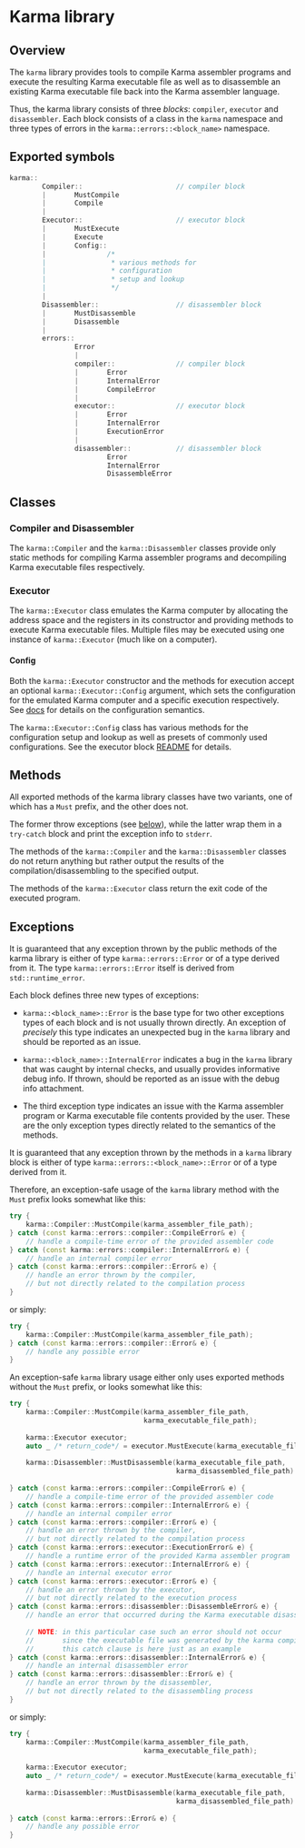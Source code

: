 # Karma library

## Overview

The `karma` library provides tools to compile Karma assembler programs and
execute the resulting Karma executable file as well as to disassemble
an existing Karma executable file back into the Karma assembler language.

Thus, the karma library consists of three _blocks_: `compiler`, `executor` and
`disassembler`. Each block consists of a class in the `karma` namespace
and three types of errors in the `karma::errors::<block_name>` namespace.

## Exported symbols

```c++
karma::
        Compiler::                       // compiler block
        |       MustCompile
        |       Compile
        |
        Executor::                       // executor block
        |       MustExecute
        |       Execute
        |       Config::
        |               /* 
        |                * various methods for
        |                * configuration
        |                * setup and lookup
        |                */
        |       
        Disassembler::                   // disassembler block
        |       MustDisassemble
        |       Disassemble
        |       
        errors::
                Error
                |
                compiler::               // compiler block
                |       Error
                |       InternalError
                |       CompileError
                |       
                executor::               // executor block
                |       Error
                |       InternalError
                |       ExecutionError
                |       
                disassembler::           // disassembler block
                        Error
                        InternalError
                        DisassembleError
```

## Classes

### Compiler and Disassembler

The `karma::Compiler` and the `karma::Disassembler` classes provide only
static methods for compiling Karma assembler programs and decompiling
Karma executable files respectively.

### Executor

The `karma::Executor` class emulates the Karma computer by allocating
the address space and the registers in its constructor and providing methods
to execute Karma executable files. Multiple files may be executed using
one instance of `karma::Executor` (much like on a computer).

#### Config

Both the `karma::Executor` constructor and the methods for execution
accept an optional `karma::Executor::Config` argument, which sets
the configuration for the emulated Karma computer and a specific execution
respectively. See [docs](../docs) for details on the configuration semantics.

The `karma::Executor::Config` class has various methods for the configuration
setup and lookup as well as presets of commonly used configurations.
See the executor block [README](executor/README.md) for details.

## Methods

All exported methods of the karma library classes have two variants,
one of which has a `Must` prefix, and the other does not.

The former throw exceptions (see [below](#exceptions)),
while the latter wrap them in a `try-catch` block and print the exception
info to `stderr`.

The methods of the `karma::Compiler` and the `karma::Disassembler` classes
do not return anything but rather output the results of
the compilation/disassembling to the specified output.

The methods of the `karma::Executor` class return the exit code of the executed
program.

## Exceptions

It is guaranteed that any exception thrown by the public methods of the karma
library is either of type `karma::errors::Error` or of a type derived
from it. The type `karma::errors::Error` itself is derived
from `std::runtime_error`.

Each block defines three new types of exceptions:

* `karma::<block_name>::Error` is the base type for two other
  exceptions types of each block and is not usually thrown directly.
  An exception of *precisely* this type indicates an unexpected bug
  in the `karma` library and should be reported as an issue.

* `karma::<block_name>::InternalError` indicates a bug in the `karma` library
  that was caught by internal checks, and usually provides informative debug
  info. If thrown, should be reported as an issue with the debug info
  attachment.

* The third exception type indicates an issue with the Karma assembler program
  or Karma executable file contents provided by the user. These are the only
  exception types directly related to the semantics of the methods.

It is guaranteed that any exception thrown by the methods in a `karma`
library block is either of type `karma::errors::<block_name>::Error` or of
a type derived from it.

Therefore, an exception-safe usage of the `karma` library method with
the `Must` prefix looks somewhat like this:

```c++
try {
    karma::Compiler::MustCompile(karma_assembler_file_path);
} catch (const karma::errors::compiler::CompileError& e) {
    // handle a compile-time error of the provided assembler code
} catch (const karma::errors::compiler::InternalError& e) {
    // handle an internal compiler error
} catch (const karma::errors::compiler::Error& e) {
    // handle an error thrown by the compiler,
    // but not directly related to the compilation process
}
```

or simply:

```c++
try {
    karma::Compiler::MustCompile(karma_assembler_file_path);
} catch (const karma::errors::compiler::Error& e) {
    // handle any possible error
}
```

An exception-safe `karma` library usage either only uses exported methods
without the `Must` prefix, or looks somewhat like this:

```c++
try {
    karma::Compiler::MustCompile(karma_assembler_file_path,
                                 karma_executable_file_path);
    
    karma::Executor executor;
    auto _ /* return_code*/ = executor.MustExecute(karma_executable_file_path);
    
    karma::Disassembler::MustDisassemble(karma_executable_file_path,
                                         karma_disassembled_file_path)
    
} catch (const karma::errors::compiler::CompileError& e) {
    // handle a compile-time error of the provided assembler code
} catch (const karma::errors::compiler::InternalError& e) {
    // handle an internal compiler error
} catch (const karma::errors::compiler::Error& e) {
    // handle an error thrown by the compiler,
    // but not directly related to the compilation process
} catch (const karma::errors::executor::ExecutionError& e) {
    // handle a runtime error of the provided Karma assembler program
} catch (const karma::errors::executor::InternalError& e) {
    // handle an internal executor error
} catch (const karma::errors::executor::Error& e) {
    // handle an error thrown by the executor,
    // but not directly related to the execution process
} catch (const karma::errors::disassembler::DisassembleError& e) {
    // handle an error that occurred during the Karma executable disassembling
    
    // NOTE: in this particular case such an error should not occur
    //       since the executable file was generated by the karma compiler,
    //       this catch clause is here just as an example
} catch (const karma::errors::disassembler::InternalError& e) {
    // handle an internal disassembler error
} catch (const karma::errors::disassembler::Error& e) {
    // handle an error thrown by the disassembler,
    // but not directly related to the disassembling process
}
```

or simply:

```c++
try {
    karma::Compiler::MustCompile(karma_assembler_file_path,
                                 karma_executable_file_path);
    
    karma::Executor executor;
    auto _ /* return_code*/ = executor.MustExecute(karma_executable_file_path);
    
    karma::Disassembler::MustDisassemble(karma_executable_file_path,
                                         karma_disassembled_file_path)
    
} catch (const karma::errors::Error& e) {
    // handle any possible error
}
```
